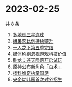 # 2023-02-25

共 8 条

<!-- BEGIN -->
<!-- 最后更新时间 Sat Feb 25 2023 21:13:23 GMT+0800 (China Standard Time) -->

1. [多地现三星连珠](https://www.zhihu.com/search?q=多地现三星连珠)
1. [姐弟恋比例持续攀升](https://www.zhihu.com/search?q=姐弟恋比例持续攀升)
1. [一人之下第五季完结](https://www.zhihu.com/search?q=一人之下第五季完结)
1. [媒体称别忽视游戏科技价值](https://www.zhihu.com/search?q=媒体称别忽视游戏科技价值)
1. [卧龙：苍天陨落开启试玩](https://www.zhihu.com/search?q=卧龙：苍天陨落开启试玩)
1. [原神公布新角色「白术」](https://www.zhihu.com/search?q=原神公布新角色「白术」)
1. [扬科维奇执掌国足](https://www.zhihu.com/search?q=扬科维奇执掌国足)
1. [央企幼儿园首次对外招生](https://www.zhihu.com/search?q=央企幼儿园首次对外招生)

<!-- END -->
